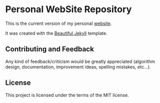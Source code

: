# Personal WebSite Repository
This is the current version of my personal [website](https://ansegura7.github.io).

It was created with the [Beautiful Jekyll](https://github.com/daattali/beautiful-jekyll) template.

## Contributing and Feedback
Any kind of feedback/criticism would be greatly appreciated (algorithm design, documentation, improvement ideas, spelling mistakes, etc...).

## License
This project is licensed under the terms of the MIT license.
